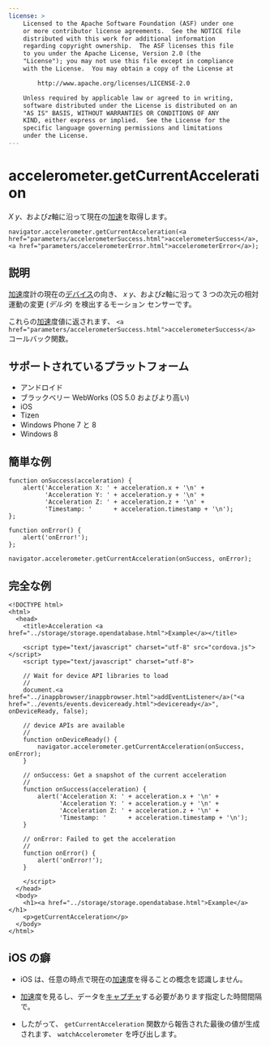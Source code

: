 ```yaml
---
license: >
    Licensed to the Apache Software Foundation (ASF) under one
    or more contributor license agreements.  See the NOTICE file
    distributed with this work for additional information
    regarding copyright ownership.  The ASF licenses this file
    to you under the Apache License, Version 2.0 (the
    "License"); you may not use this file except in compliance
    with the License.  You may obtain a copy of the License at

        http://www.apache.org/licenses/LICENSE-2.0

    Unless required by applicable law or agreed to in writing,
    software distributed under the License is distributed on an
    "AS IS" BASIS, WITHOUT WARRANTIES OR CONDITIONS OF ANY
    KIND, either express or implied.  See the License for the
    specific language governing permissions and limitations
    under the License.
---
```


# accelerometer.getCurrentAcceleration

*X* *y*、および*z*軸に沿って現在の<a href="acceleration/acceleration.html">加速</a>を取得します。

    navigator.accelerometer.getCurrentAcceleration(<a href="parameters/accelerometerSuccess.html">accelerometerSuccess</a>, <a href="parameters/accelerometerError.html">accelerometerError</a>);
    

## 説明

<a href="acceleration/acceleration.html">加速</a>度計の現在の<a href="../device/device.html">デバイス</a>の向き、 *x* *y*、および*z*軸に沿って 3 つの次元の相対運動の変更 (*デルタ*) を検出するモーション センサーです。

これらの<a href="acceleration/acceleration.html">加速</a>度値に返されます、 `<a href="parameters/accelerometerSuccess.html">accelerometerSuccess</a>` コールバック関数。

## サポートされているプラットフォーム

*   アンドロイド
*   ブラックベリー WebWorks (OS 5.0 およびより高い)
*   iOS
*   Tizen
*   Windows Phone 7 と 8
*   Windows 8

## 簡単な例

    function onSuccess(acceleration) {
        alert('Acceleration X: ' + acceleration.x + '\n' +
              'Acceleration Y: ' + acceleration.y + '\n' +
              'Acceleration Z: ' + acceleration.z + '\n' +
              'Timestamp: '      + acceleration.timestamp + '\n');
    };
    
    function onError() {
        alert('onError!');
    };
    
    navigator.accelerometer.getCurrentAcceleration(onSuccess, onError);
    

## 完全な例

    <!DOCTYPE html>
    <html>
      <head>
        <title>Acceleration <a href="../storage/storage.opendatabase.html">Example</a></title>
    
        <script type="text/javascript" charset="utf-8" src="cordova.js"></script>
        <script type="text/javascript" charset="utf-8">
    
        // Wait for device API libraries to load
        //
        document.<a href="../inappbrowser/inappbrowser.html">addEventListener</a>("<a href="../events/events.deviceready.html">deviceready</a>", onDeviceReady, false);
    
        // device APIs are available
        //
        function onDeviceReady() {
            navigator.accelerometer.getCurrentAcceleration(onSuccess, onError);
        }
    
        // onSuccess: Get a snapshot of the current acceleration
        //
        function onSuccess(acceleration) {
            alert('Acceleration X: ' + acceleration.x + '\n' +
                  'Acceleration Y: ' + acceleration.y + '\n' +
                  'Acceleration Z: ' + acceleration.z + '\n' +
                  'Timestamp: '      + acceleration.timestamp + '\n');
        }
    
        // onError: Failed to get the acceleration
        //
        function onError() {
            alert('onError!');
        }
    
        </script>
      </head>
      <body>
        <h1><a href="../storage/storage.opendatabase.html">Example</a></h1>
        <p>getCurrentAcceleration</p>
      </body>
    </html>
    

## iOS の癖

*   iOS は、任意の時点で現在の<a href="acceleration/acceleration.html">加速</a>度を得ることの概念を認識しません。

*   <a href="acceleration/acceleration.html">加速</a>度を見るし、データを<a href="../media/capture/capture.html">キャプチャ</a>する必要があります指定した時間間隔で。

*   したがって、 `getCurrentAcceleration` 関数から報告された最後の値が生成されます、 `watchAccelerometer` を呼び出します。